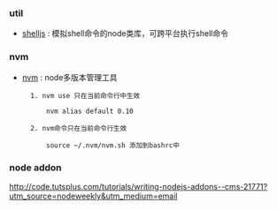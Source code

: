 
### util

* [shelljs](https://github.com/arturadib/shelljs) : 模拟shell命令的node类库，可跨平台执行shell命令

### nvm

* [nvm](https://github.com/creationix/nvm) : node多版本管理工具

        1. nvm use 只在当前命令行中生效
        
            nvm alias default 0.10
        
        2. nvm命令只在当前命令行生效
            
            source ~/.nvm/nvm.sh 添加到bashrc中


### node addon

http://code.tutsplus.com/tutorials/writing-nodejs-addons--cms-21771?utm_source=nodeweekly&utm_medium=email